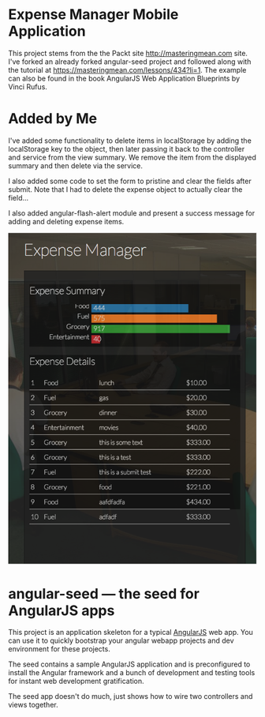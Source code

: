 # Expense Manager Mobile Application

This project stems from the the Packt site http://masteringmean.com site. I've forked an already forked angular-seed project and followed along with the tutorial at https://masteringmean.com/lessons/434?li=1. The example can also be found in the book AngularJS Web Application Blueprints by Vinci Rufus.

# Added by Me

I've added some functionality to delete items in localStorage by adding the localStorage key to the object, then later passing it back to the controller and service from the view summary. We remove the item from the displayed summary and then delete via the service.

I also added some code to set the form to pristine and clear the fields after submit. Note that I had to delete the expense object to actually clear the field...

I also added angular-flash-alert module and present a success message for adding and deleting expense items.


<img src="./exp-mgr.png">

# angular-seed — the seed for AngularJS apps

This project is an application skeleton for a typical [AngularJS](http://angularjs.org/) web app.
You can use it to quickly bootstrap your angular webapp projects and dev environment for these
projects.

The seed contains a sample AngularJS application and is preconfigured to install the Angular
framework and a bunch of development and testing tools for instant web development gratification.

The seed app doesn't do much, just shows how to wire two controllers and views together.
